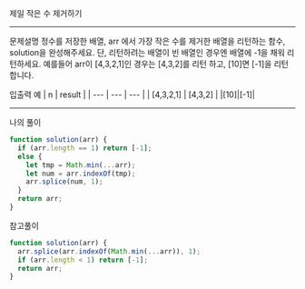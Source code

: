 제일 작은 수 제거하기

---

문제설명
정수를 저장한 배열, arr 에서 가장 작은 수를 제거한 배열을 리턴하는 함수, solution을 완성해주세요. 단, 리턴하려는 배열이 빈 배열인 경우엔 배열에 -1을 채워 리턴하세요. 예를들어 arr이 [4,3,2,1]인 경우는 [4,3,2]를 리턴 하고, [10]면 [-1]을 리턴 합니다.

입출력 예
| n | result |
| --- | --- | --- |
| [4,3,2,1] | [4,3,2] |
|[10]|[-1]|

---

나의 풀이

```javascript
function solution(arr) {
  if (arr.length == 1) return [-1];
  else {
    let tmp = Math.min(...arr);
    let num = arr.indexOf(tmp);
    arr.splice(num, 1);
  }
  return arr;
}
```

참고풀이

```javascript
function solution(arr) {
  arr.splice(arr.indexOf(Math.min(...arr)), 1);
  if (arr.length < 1) return [-1];
  return arr;
}
```
